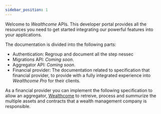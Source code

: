 ```yaml
---
sidebar_position: 1
---
```




Welcome to _Wealthcome_ APIs. This developer portal provides all the resources you need to get started integrating our powerful features into your applications.

The documentation is divided into the following parts:
- Authentication: Regroup and document all the step nessec
- Migrations API: _Coming soon_.
- Aggregator API: _Coming soon_.   
- Financial provider: The documentation related to specification that financial provider, to provide with a fully integrated experience into _Wealthcome Pro_ for their clients.






As a financial provider you can implement the following specification to allow an aggregator, [Wealthcome](wealthcome.fr) to retreive, process and summurize the multiple assets and contracts that a wealth management company is responsible.
